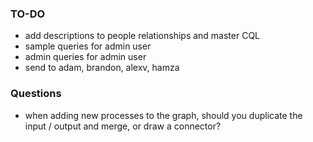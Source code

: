 ### TO-DO

* add descriptions to people relationships and master CQL 
* sample queries for admin user
* admin queries for admin user
* send to adam, brandon, alexv, hamza

### Questions

* when adding new processes to the graph, should you duplicate the input / output and merge, or draw a connector?
